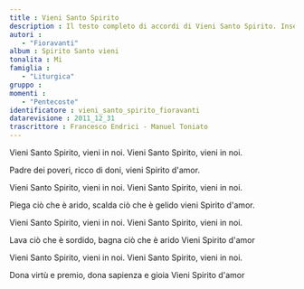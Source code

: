 ```yaml
--- 
title : Vieni Santo Spirito
description : Il testo completo di accordi di Vieni Santo Spirito. Inseriscila nel tuo canzoniere!
autori : 
   - "Fioravanti"
album : Spirito Santo vieni
tonalita : Mi
famiglia : 
   - "Liturgica"
gruppo : 
momenti : 
   - "Pentecoste"
identificatore : vieni_santo_spirito_fioravanti
datarevisione : 2011_12_31
trascrittore : Francesco Endrici - Manuel Toniato
--- 
```




Vieni Santo Spirito, vieni in noi. 
Vieni Santo Spirito, vieni in noi.


Padre dei poveri, ricco di doni, 
vieni Spirito d'amor.


Vieni Santo Spirito, vieni in noi. 
Vieni Santo Spirito, vieni in noi.


Piega ciò che è arido, scalda ciò che è gelido
vieni Spirito d'amor.


Vieni Santo Spirito, vieni in noi. 
Vieni Santo Spirito, vieni in noi.


Lava ciò che è sordido, bagna ciò che è arido
Vieni Spirito d'amor


Vieni Santo Spirito, vieni in noi.
Vieni Santo Spirito, vieni in noi.


Dona virtù e premio, dona sapienza e gioia
Vieni Spirito d'amor


